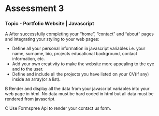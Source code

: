# Assessment 3
### Topic - Portfolio Website | Javascript

A  After successfully completing your “home”, “contact” and “about” pages and integrating your
styling to your web pages:
* Define all your personal information in javascript variables i.e. your name, surname,
bio, projects educational background, contact information, etc.
* Add your own creativity to make the website more appealing to the eye and to the user.
* Define and include all the projects you have listed on your CV(if any) inside an
array(or a list).


B Render and display all the data from your javascript variables into your web page in html. No
data must be hard coded in html but all data must be rendered from javascript.

C Use Formspree Api to render your contact us form.

